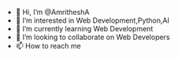 - 👋 Hi, I’m @AmritheshA
- 👀 I’m interested in Web Development,Python,AI
- 🌱 I’m currently learning Web Development 
- 💞️ I’m looking to collaborate on Web Developers 
- 📫 How to reach me 

<!---
AmritheshA/AmritheshA is a ✨ special ✨ repository because its `README.md` (this file) appears on your GitHub profile.
You can click the Preview link to take a look at your changes.
--->
